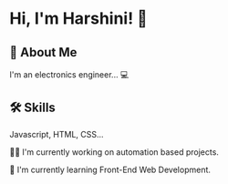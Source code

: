 
# Hi, I'm Harshini! 👋

## 🚀 About Me
I'm an electronics engineer... 💻


## 🛠 Skills
Javascript, HTML, CSS...

👩‍💻 I'm currently working on automation based projects.

🧠 I'm currently learning Front-End Web Development.
